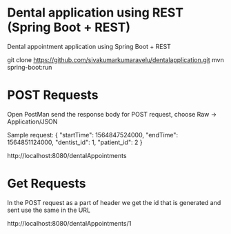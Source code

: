 # Dental application using REST (Spring Boot + REST)
Dental appointment application using Spring Boot + REST

git clone https://github.com/sivakumarkumaravelu/dentalapplication.git
mvn spring-boot:run

# POST Requests

Open PostMan send the response body for POST request, choose Raw -> Application/JSON

Sample request:
{
  "startTime": 1564847524000,
  "endTime": 1564851124000,
  "dentist_id": 1,
  "patient_id": 2
}

http://localhost:8080/dentalAppointments

# Get Requests

In the POST request as a part of header we get the id that is generated and sent use the same in the URL

http://localhost:8080/dentalAppointments/1
